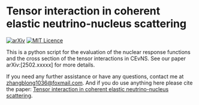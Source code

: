 # Tensor interaction in coherent elastic neutrino-nucleus scattering
[![arXiv](https://img.shields.io/badge/arXiv-2502.xxxxx-B31B1B.svg)](https://arxiv.org/abs/2502.xxxxx)
[![MIT Licence](https://badges.frapsoft.com/os/mit/mit.svg?v=103)](https://opensource.org/licenses/mit-license.php)

This is a python script for the evaluation of the nuclear response functions and the cross section of the tensor interactions in CEvNS. See our paper arXiv:[2502.xxxxx] for more details.
    
If you need any further assistance or have any questions, contact me at zhangblong1036@foxmail.com. And if you do use anything here please cite the paper: [Tensor interaction in coherent elastic neutrino-nucleus scattering](https://arxiv.org/abs/2502.xxxxx).
<!-- ```
@article{Tang:2024prl,
    author = "Tang, Jian and Zhang, Bing-Long",
    title = "{Dark matter, CE$\nu$NS and neutrino new physics scrutinized by a statistical method in Xenon-based experiments}",
    eprint = "2403.05819",
    archivePrefix = "arXiv",
    primaryClass = "hep-ph",
    month = "3",
    year = "2024"
}
``` -->